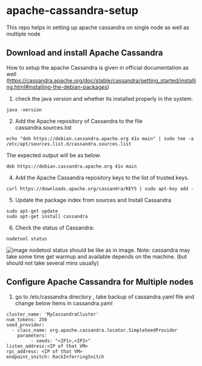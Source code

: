 # apache-cassandra-setup
This repo helps in setting up apache cassandra on single node as well as multiple node

## Download and install Apache Cassandra 
How to setup the apache Cassandra is given in official documentation as well (https://cassandra.apache.org/doc/stable/cassandra/getting_started/installing.html#installing-the-debian-packages)

1. check the java version and whether its installed properly in the system.
```
java -version
```
2. Add the Apache repository of Cassandra to the file cassandra.sources.list

```
echo "deb https://debian.cassandra.apache.org 41x main" | sudo tee -a /etc/apt/sources.list.d/cassandra.sources.list
```

The expected output will be as below.
```
deb https://debian.cassandra.apache.org 41x main
```
4. Add the Apache Cassandra repository keys to the list of trusted keys.

```
curl https://downloads.apache.org/cassandra/KEYS | sudo apt-key add -
```

5. Update the package index from sources and Install Cassandra
```
sudo apt-get update
sudo apt-get install cassandra
```

6. Check the status of Cassandra:
```
nodetool status
```
![image](https://github.com/Nims972/apache-cassandra-setup/assets/22131911/aec2f9ba-d1cc-416d-ac23-503fe3f0fc49)
nodetool status should be like as in image.
Note: cassandra may take some time get warmup and available depends on the machine. (but should not take several mins usually)

## Configure Apache Cassandra for Multiple nodes

1. go to /etc/cassandra directory , take backup of cassandra.yaml file and change below items in cassandra.yaml
```
cluster_name: 'MyCassandraCluster'
num_tokens: 256
seed_provider:
  - class_name: org.apache.cassandra.locator.SimpleSeedProvider
    parameters:
         - seeds: "<IP1>,<IP2>"
listen_address:<IP of that VM>
rpc_address: <IP of that VM>
endpoint_snitch: RackInferringSnitch
```
